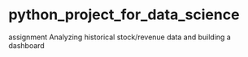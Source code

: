 # python_project_for_data_science
assignment
Analyzing historical stock/revenue data and building a dashboard
